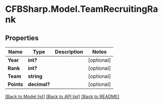 # CFBSharp.Model.TeamRecruitingRank
## Properties

Name | Type | Description | Notes
------------ | ------------- | ------------- | -------------
**Year** | **int?** |  | [optional] 
**Rank** | **int?** |  | [optional] 
**Team** | **string** |  | [optional] 
**Points** | **decimal?** |  | [optional] 

[[Back to Model list]](../README.md#documentation-for-models) [[Back to API list]](../README.md#documentation-for-api-endpoints) [[Back to README]](../README.md)

